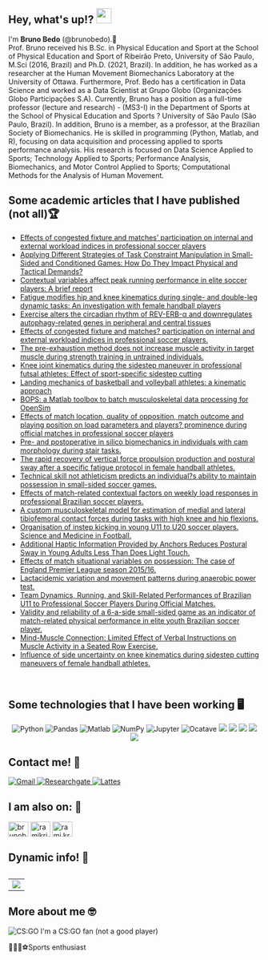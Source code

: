 <h2>
    Hey, what's up!?  
    <img src="https://raw.githubusercontent.com/iampavangandhi/iampavangandhi/master/gifs/Hi.gif" width="30px">
</h2>

I'm <b>Bruno Bedo</b> (@brunobedo).👋 
<br>
Prof. Bruno received his B.Sc. in Physical Education and Sport at the School of Physical Education and Sport of Ribeirão Preto, University of São Paulo, M.Sci (2016, Brazil) and Ph.D. (2021, Brazil). In addition, he has worked as a researcher at the Human Movement Biomechanics Laboratory at the University of Ottawa. Furthermore, Prof. Bedo has a certification in Data Science and worked as a Data Scientist at Grupo Globo (Organizações Globo Participações S.A). Currently, Bruno has a position as a full-time professor (lecture and research) - (MS3-I) in the Department of Sports at the School of Physical Education and Sports ? University of São Paulo (São Paulo, Brazil). In addition, Bruno is a member, as a professor, at the Brazilian Society of Biomechanics. He is skilled in programming (Python, Matlab, and R), focusing on data acquisition and processing applied to sports performance analysis. His research is focused on Data Science Applied to Sports; Technology Applied to Sports; Performance Analysis, Biomechanics, and Motor Control Applied to Sports; Computational Methods for the Analysis of Human Movement.
<br>


<h2>Some academic articles that I have published (not all)🏆</h2>
<ul>
    <li>
     <a href="https://www.nature.com/articles/s41598-022-05792-w" >
     Effects of congested fixture and matches’ participation on internal and external workload indices in professional soccer players
    </a>
    </li>
    <li>
     <a href="https://www.mdpi.com/1424-8220/22/12/4435" >
      Applying Different Strategies of Task Constraint Manipulation in Small-Sided and Conditioned Games: How Do They Impact Physical and Tactical Demands?
    </a>
    </li>
    <li>
     <a href="https://www.frontiersin.org/articles/10.3389/fspor.2022.966146/full" >
      Contextual variables affect peak running performance in elite soccer players: A brief report
    </a>
    </li>
    <li>
     <a href="https://pubmed.ncbi.nlm.nih.gov/36104841/" >
      Fatigue modifies hip and knee kinematics during single- and double-leg dynamic tasks: An investigation with female handball players
    </a>
    </li>
    <li>
     <a href="https://www.nature.com/articles/s41598-022-24277-4.pdf" >
      Exercise alters the circadian rhythm of REV-ERB-α and downregulates autophagy-related genes in peripheral and central tissues
    </a>
    </li>
    <li>
     <a href="https://www.nature.com/articles/s41598-022-05792-w" >
      Effects of congested fixture and matches? participation on internal and external workload indices in professional soccer players.
    </a>
    </li>
    <li>
     <a href="https://www.researchgate.net/profile/Rafael-Fujita/publication/356187127_The_pre-exhaustion_method_does_not_increase_muscle_activity_in_target_muscle_during_strength_training_in_untrained_individuals/links/61df8b665c0a257a6fe48b2c/The-pre-exhaustion-method-does-not-increase-muscle-activity-in-target-muscle-during-strength-training-in-untrained-individuals.pdf" >
      The pre-exhaustion method does not increase muscle activity in target muscle during strength training in untrained individuals.
    </a>
    </li>
    <li>
     <a href="https://www.sciencedirect.com/science/article/pii/S0765159721001477?dgcid=coauthor" >
      Knee joint kinematics during the sidestep maneuver in professional futsal athletes: Effect of sport-specific sidestep cutting
    </a>
    </li>
    <li>
    <a href="https://www.termedia.pl/Landing-mechanics-of-basketball-and-volleyball-athletes-a-kinematic-approach,129,43427,0,1.html" >
      Landing mechanics of basketball and volleyball athletes: a kinematic approach
    </a>
    </li>
    <li>
     <a href="https://www.tandfonline.com/doi/full/10.1080/10255842.2020.1867978" >
      BOPS: a Matlab toolbox to batch musculoskeletal data processing for OpenSim
    </a>
    </li>
    <li> 
     <a href="https://www.termedia.pl/Effects-of-match-location-quality-of-opposition-match-outcome-and-playing-position-on-load-parameters-and-players-prominence-during-       official-matches-in-professional-soccer-players,129,42222,0,1.html" >
      Effects of match location, quality of opposition, match outcome and playing position on load parameters and players? prominence during official matches in professional soccer players
    </a>
    </li>
    <li>   
     <a href="https://www.sciencedirect.com/science/article/pii/S0268003321001170?via%3Dihub" >
       Pre- and postoperative in silico biomechanics in individuals with cam morphology during stair tasks.
    </a>
    </li>
    <li>   
     <a href="https://www.sciencedirect.com/science/article/pii/S0966636220300436?via%3Dihub" >
      The rapid recovery of vertical force propulsion production and postural sway after a specific fatigue protocol in female handball athletes.
    </a>
    </li>
    <li>
     <a href="https://www.tandfonline.com/doi/full/10.1080/24733938.2020.1780468" >
      Technical skill not athleticism predicts an individual?s ability to maintain possession in small-sided soccer games.
    </a>
    </li>
    <li>   
     <a href="https://www.tandfonline.com/doi/full/10.1080/24733938.2020.1780468" >
      Effects of match-related contextual factors on weekly load responses in professional Brazilian soccer players.
    </a>
    </li>
    <li>   
     <a href="https://www.tandfonline.com/doi/full/10.1080/10255842.2020.1757662" >
      A custom musculoskeletal model for estimation of medial and lateral tibiofemoral contact forces during tasks with high knee and hip flexions.
    </a>
    </li>
    <li>   
     <a href="https://www.tandfonline.com/doi/full/10.1080/24733938.2020.1807043" >
      Organisation of instep kicking in young U11 to U20 soccer players. Science and Medicine in Football.
    </a>
    </li>
    <li>   
     <a href="https://www.frontiersin.org/articles/10.3389/fnins.2018.00346/full" >
      Additional Haptic Information Provided by Anchors Reduces Postural Sway in Young Adults Less Than Does Light Touch.
    </a>
    </li>
    <li>   
     <a href="https://www.scielo.br/j/motriz/a/5NZfmBGNnRMCDRhv4Kgn4HQ/?lang=en" >
      Effects of match situational variables on possession: The case of England Premier League season 2015/16.
    </a>
    </li>
    <li>   
     <a href="https://www.minervamedica.it/en/journals/sports-med-physical-fitness/article.php?cod=R40Y2018N05A0576" >
      Lactacidemic variation and movement patterns during anaerobic power test.
    </a>
    </li>
    <li>   
     <a href="https://journals.lww.com/nsca-jscr/Abstract/2019/08000/Team_Dynamics,_Running,_and_Skill_Related.19.aspx" >
      Team Dynamics, Running, and Skill-Related Performances of Brazilian U11 to Professional Soccer Players During Official Matches.
    </a>
    </li>
    <li>   
     <a href="https://www.tandfonline.com/doi/full/10.1080/02640414.2019.1608895" >
      Validity and reliability of a 6-a-side small-sided game as an indicator of match-related physical performance in elite youth Brazilian soccer player.
    </a>
    </li>
    <li>   
     <a href="https://journals.sagepub.com/doi/10.1177/0031512520926369" >
      Mind-Muscle Connection: Limited Effect of Verbal Instructions on Muscle Activity in a Seated Row Exercise.
    </a>
    </li>
    <li>   
     <a href="https://journals.humankinetics.com/view/journals/jab/37/3/article-p188.xml#:~:text=In%20summary%2C%20side%20uncertainty%20impacted,with%20a%20slower%20approach%20velocity." >
       Influence of side uncertainty on knee kinematics during sidestep cutting maneuvers of female handball athletes.
    </a>
    </li>
</ul>

<br>
<h2>Some technologies that I have been working 🖥️</h2>
<p align="center">
    <img alt="Python" src="https://img.shields.io/badge/python-3670A0?style=for-the-badge&logo=python&logoColor=ffdd543"/>
    <img alt="Pandas" src="https://img.shields.io/badge/pandas%20-%23150458.svg?&style=for-the-badge&logo=pandas&logoColor=white" />
    <img alt="Matlab" src="https://img.shields.io/badge/MATLAB-orange.svg?&style=for-the-badge&logo=Jupyter&logoColor=white"/>
    <img alt="NumPy" src="https://img.shields.io/badge/numpy%20-%23013243.svg?&style=for-the-badge&logo=numpy&logoColor=white" />
    <img alt="Jupyter" src="https://img.shields.io/badge/Jupyter%20-%23F37626.svg?&style=for-the-badge&logo=Jupyter&logoColor=white" />
    <img alt="Ocatave" src="https://img.shields.io/badge/OCTAVE-darkblue?style=for-the-badge&logo=octave&logoColor=fcd683"/>
    <img src="https://img.shields.io/badge/json-ambar.svg?&style=flat-square&logo=json&logoColor=white"/>
    <img src="https://img.shields.io/badge/-VSCode-007ACC?style=flat-square&logo=visual-studio-code&logoColor=white">
    <img src="https://img.shields.io/badge/github%20-%23121011.svg?&style=flat-square&logo=github&logoColor=white"/>
    <img src="https://img.shields.io/badge/git%20-%23F05033.svg?&style=flat-square&logo=git&logoColor=white"/>
    <img src="https://img.shields.io/badge/-stackoverflow-grey?style=flat-square&logo=stackoverflow">
<br>
</p>

<h2>Contact me! 💬</h2>
<a href="mailto:brunosebdo@gmail.com"  >
    <img alt="Gmail" src="https://img.shields.io/badge/Gmail-D14836?style=for-the-badge&logo=gmail&logoColor=white" />
</a>
<a href="https://www.researchgate.net/profile/Bruno-Bedo"  >
    <img alt="Researchgate" src="https://img.shields.io/badge/ResearchGate-00CCBB?style=for-the-badge&logo=ResearchGate&logoColor=white"/>
</a>
<a href="http://buscatextual.cnpq.br/buscatextual/visualizacv.do?metodo=apresentar&id=K4361392P5"  >
    <img alt="Lattes" src="https://img.shields.io/badge/Lattes-0000FF?style=for-the-badge&logo=Lattes&logoColor=white"/>
</a> 
<br>
<h2>I am also on: 🔗 </h2>
<p align="left">
<a href="https://twitter.com/brunobedo" target="blank"><img align="center" src="https://raw.githubusercontent.com/rahuldkjain/github-profile-readme-generator/master/src/images/icons/Social/twitter.svg" alt="brunobedo" height="30" width="40" /></a>
<a href="https://www.linkedin.com/in/bruno-bedo-6bb463181/" target="blank"><img align="center" src="https://raw.githubusercontent.com/rahuldkjain/github-profile-readme-generator/master/src/images/icons/Social/linked-in-alt.svg" alt="ramikrispin" height="30" width="40" /></a>
<a href="https://www.instagram.com/brunobedo/" target="blank"><img align="center" src="https://raw.githubusercontent.com/rahuldkjain/github-profile-readme-generator/master/src/images/icons/Social/instagram.svg" alt="rami.krispin" height="30" width="40" /></a>

<h2>Dynamic info! 💬</h2>
<h2>
    <center>
        <table>
            <tr>
            <td>
                <img src="https://github-readme-stats.vercel.app/api?username=brunobedo&show_icons=true&theme=dark"/>
            </td>
            </tr>   
        </table>
    </center>
</h2>
<h2>More about me 🤓</h2>
<p><img alt="CS:GO" src="https://img.shields.io/badge/Counter_Strike-000000?style=for-the-badge&logo=counter-strike&logoColor=white" /> I'm a CS:GO fan (not a good player)</p>
<p>🚴🏽‍♂️⚽️Sports enthusiast</p>
<br>

